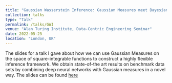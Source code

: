 ```yaml
---
title: "Gaussian Wasserstein Inference: Gaussian Measures meet Bayesian Deep Learning "
collection: talks
type: "Talk"
permalink: /talks/GWI
venue: "Alan Turing Institute, Data-Centric Engineering Seminar"
date: 2022-05-25
location: "London, UK"
---
```


The slides for a talk I gave about how we can use Gaussian Measures on the space of square-integrable functions to construct a highly flexible inference framework. We obtain state-of-the art results on benchmark data sets by combining deep neural networks with Gaussian measures in a novel way. The slides can be found [here](http://veitwild.github.io/files/GWI_present.pdf)
